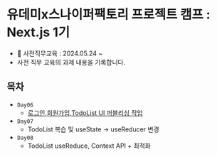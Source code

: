 # 유데미x스나이퍼팩토리 프로젝트 캠프 : Next.js 1기

- 📆 사전직무교육 : 2024.05.24 ~
- 사전 직무 교육의 과제 내용을 기록합니다.

## 목차

- `Day06`
  - [로그인,회원가입,TodoList UI 퍼블리싱 작업](https://github.com/magrowing/Project-Camp-Next-Homework/tree/main/Day06/homework-react-app)
- `Day07`
  - TodoList 복습 및 useState → useReducer 변경
- `Day08`
  - TodoList useReduce, Context API + 최적화
